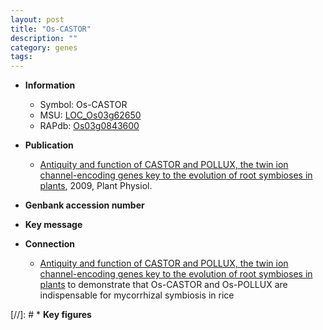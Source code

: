 ```yaml
---
layout: post
title: "Os-CASTOR"
description: ""
category: genes
tags: 
---
```


* **Information**  
    + Symbol: Os-CASTOR  
    + MSU: [LOC_Os03g62650](http://rice.plantbiology.msu.edu/cgi-bin/ORF_infopage.cgi?orf=LOC_Os03g62650)  
    + RAPdb: [Os03g0843600](http://rapdb.dna.affrc.go.jp/viewer/gbrowse_details/irgsp1?name=Os03g0843600)  

* **Publication**  
    + [Antiquity and function of CASTOR and POLLUX, the twin ion channel-encoding genes key to the evolution of root symbioses in plants](http://www.ncbi.nlm.nih.gov/pubmed?term=Antiquity+and+function+of+CASTOR+and+POLLUX,+the+twin+ion+channel-encoding+genes+key+to+the+evolution+of+root+symbioses+in+plants%5BTitle%5D), 2009, Plant Physiol.

* **Genbank accession number**  

* **Key message**  

* **Connection**  
    + [Antiquity and function of CASTOR and POLLUX, the twin ion channel-encoding genes key to the evolution of root symbioses in plants](knockout+mutants+and+RNA+interference) to demonstrate that Os-CASTOR and Os-POLLUX are indispensable for mycorrhizal symbiosis in rice

[//]: # * **Key figures**  


